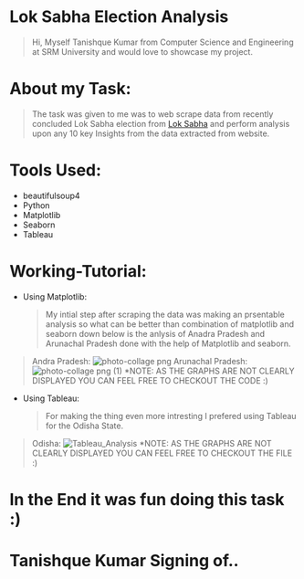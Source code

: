 # Lok Sabha Election Analysis
>Hi, Myself Tanishque Kumar from Computer Science and Engineering at SRM University and would love to showcase my project.
# About my Task:
>The task was given to me was to web scrape data from recently concluded Lok Sabha election from [Lok Sabha](https://results.eci.gov.in) and perform analysis upon any 10 key Insights from the data extracted from website.
# Tools Used:
* beautifulsoup4
* Python
* Matplotlib
* Seaborn
* Tableau
# Working-Tutorial:
  * Using Matplotlib:
    >My intial step after scraping the data was making an prsentable analysis so what can be better than combination of matplotlib and seaborn down below is the anlysis of Anadra Pradesh and Arunachal Pradesh done with the help of Matplotlib and seaborn.
>Andra Pradesh:
![photo-collage png](https://github.com/Tani2189/Election-Analysis/assets/96855667/ce3da1ea-230b-4bd8-89b4-9e1b5aa19b5c)
>Arunachal Pradesh:
![photo-collage png (1)](https://github.com/Tani2189/Election-Analysis/assets/96855667/fe51392f-8e0f-4885-92e1-7317ba90e994)
*NOTE: AS THE GRAPHS ARE NOT CLEARLY DISPLAYED YOU CAN FEEL FREE TO CHECKOUT THE CODE :)


  * Using Tableau:
    >For making the thing even more intresting I prefered using Tableau for the Odisha State.
>Odisha:
![Tableau_Analysis](https://github.com/Tani2189/Election-Analysis/assets/96855667/fe2174ae-f0cf-48dd-9750-48bc506f4c86)
*NOTE: AS THE GRAPHS ARE NOT CLEARLY DISPLAYED YOU CAN FEEL FREE TO CHECKOUT THE FILE :)
# In the End it was fun doing this task :)
# Tanishque Kumar Signing of..









